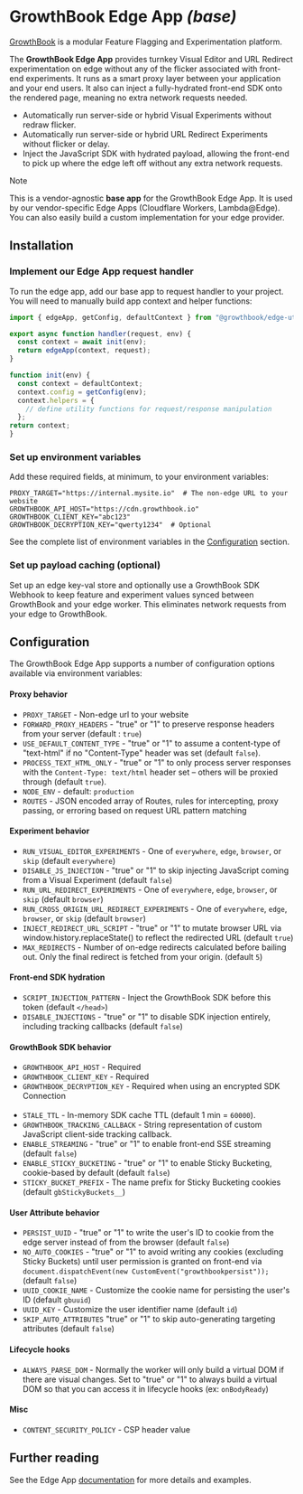 # GrowthBook Edge App _(base)_

[GrowthBook](https://www.growthbook.io) is a modular Feature Flagging and Experimentation platform.

The **GrowthBook Edge App** provides turnkey Visual Editor and URL Redirect experimentation on edge without any of the flicker associated with front-end experiments. It runs as a smart proxy layer between your application and your end users. It also can inject a fully-hydrated front-end SDK onto the rendered page, meaning no extra network requests needed.

- Automatically run server-side or hybrid Visual Experiments without redraw flicker.
- Automatically run server-side or hybrid URL Redirect Experiments without flicker or delay.
- Inject the JavaScript SDK with hydrated payload, allowing the front-end to pick up where the edge left off without any extra network requests.

> [!NOTE]
> 
> This is a vendor-agnostic **base app** for the GrowthBook Edge App. It is used by our vendor-specific Edge Apps (Cloudflare Workers, Lambda@Edge). You can also easily build a custom implementation for your edge provider. 

## Installation

### Implement our Edge App request handler

To run the edge app, add our base app to request handler to your project. You will need to manually build app context and helper functions:

```javascript
import { edgeApp, getConfig, defaultContext } from "@growthbook/edge-utils";

export async function handler(request, env) {
  const context = await init(env);
  return edgeApp(context, request);
}

function init(env) {
  const context = defaultContext;
  context.config = getConfig(env);
  context.helpers = {
    // define utility functions for request/response manipulation
  };
return context;
}
```

### Set up environment variables

Add these required fields, at minimum, to your environment variables:

```
PROXY_TARGET="https://internal.mysite.io"  # The non-edge URL to your website
GROWTHBOOK_API_HOST="https://cdn.growthbook.io"
GROWTHBOOK_CLIENT_KEY="abc123"
GROWTHBOOK_DECRYPTION_KEY="qwerty1234"  # Optional
```

See the complete list of environment variables in the [Configuration](#configuration) section.

### Set up payload caching (optional)

Set up an edge key-val store and optionally use a GrowthBook SDK Webhook to keep feature and experiment values synced between GrowthBook and your edge worker. This eliminates network requests from your edge to GrowthBook.

## Configuration

The GrowthBook Edge App supports a number of configuration options available via environment variables:

#### Proxy behavior
- `PROXY_TARGET` - Non-edge url to your website
- `FORWARD_PROXY_HEADERS` - "true" or "1" to preserve response headers from your server (default : `true`)
- `USE_DEFAULT_CONTENT_TYPE` - "true" or "1" to assume a content-type of "text-html" if no "Content-Type" header was set (default `false`).
- `PROCESS_TEXT_HTML_ONLY` - "true" or "1" to only process server responses with the `Content-Type: text/html` header set – others will be proxied through (default `true`).
- `NODE_ENV` - default: `production`
- `ROUTES` - JSON encoded array of Routes, rules for intercepting, proxy passing, or erroring based on request URL pattern matching

#### Experiment behavior
- `RUN_VISUAL_EDITOR_EXPERIMENTS` - One of `everywhere`, `edge`, `browser`, or `skip` (default `everywhere`)
- `DISABLE_JS_INJECTION` - "true" or "1" to skip injecting JavaScript coming from a Visual Experiment (default `false`)
- `RUN_URL_REDIRECT_EXPERIMENTS` - One of `everywhere`, `edge`, `browser`, or `skip` (default `browser`)
- `RUN_CROSS_ORIGIN_URL_REDIRECT_EXPERIMENTS` - One of `everywhere`, `edge`, `browser`, or `skip` (default `browser`)
- `INJECT_REDIRECT_URL_SCRIPT` - "true" or "1" to mutate browser URL via window.history.replaceState() to reflect the redirected URL (default `true`)
- `MAX_REDIRECTS` - Number of on-edge redirects calculated before bailing out. Only the final redirect is fetched from your origin. (default `5`)

#### Front-end SDK hydration
- `SCRIPT_INJECTION_PATTERN` - Inject the GrowthBook SDK before this token (default `</head>`)
- `DISABLE_INJECTIONS` - "true" or "1" to disable SDK injection entirely, including tracking callbacks (default `false`)

#### GrowthBook SDK behavior
- `GROWTHBOOK_API_HOST` - Required
- `GROWTHBOOK_CLIENT_KEY` - Required
- `GROWTHBOOK_DECRYPTION_KEY` - Required when using an encrypted SDK Connection
<br /><br />
- `STALE_TTL` - In-memory SDK cache TTL (default 1 min = `60000`).
- `GROWTHBOOK_TRACKING_CALLBACK` - String representation of custom JavaScript client-side tracking callback.
- `ENABLE_STREAMING` - "true" or "1" to enable front-end SSE streaming (default `false`)
- `ENABLE_STICKY_BUCKETING` - "true" or "1" to enable Sticky Bucketing, cookie-based by default (default `false`)
- `STICKY_BUCKET_PREFIX` - The name prefix for Sticky Bucketing cookies (default `gbStickyBuckets__`)

#### User Attribute behavior
- `PERSIST_UUID` - "true" or "1" to write the user's ID to cookie from the edge server instead of from the browser (default `false`)
- `NO_AUTO_COOKIES` - "true" or "1" to avoid writing any cookies (excluding Sticky Buckets) until user permission is granted on front-end via `document.dispatchEvent(new CustomEvent("growthbookpersist"));` (default `false`)
- `UUID_COOKIE_NAME` - Customize the cookie name for persisting the user's ID (default `gbuuid`)
- `UUID_KEY` - Customize the user identifier name (default `id`)
- `SKIP_AUTO_ATTRIBUTES` "true" or "1" to skip auto-generating targeting attributes (default `false`)

#### Lifecycle hooks
- `ALWAYS_PARSE_DOM` - Normally the worker will only build a virtual DOM if there are visual changes. Set to "true" or "1" to always build a virtual DOM so that you can access it in lifecycle hooks (ex: `onBodyReady`)

#### Misc
- `CONTENT_SECURITY_POLICY` - CSP header value

## Further reading

See the Edge App [documentation](https://docs.growthbook.io/lib/edge/other) for more details and examples.
